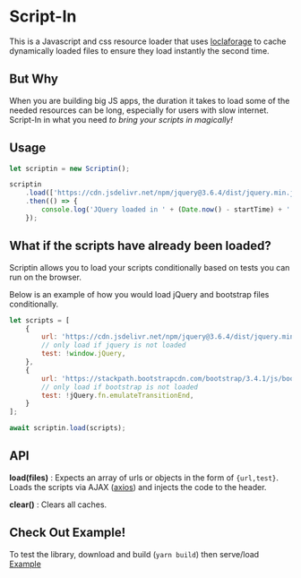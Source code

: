 <!--
 Copyright (c) 2023 Anthony Mugendi

 This software is released under the MIT License.
 https://opensource.org/licenses/MIT
-->

# Script-In

This is a Javascript and css resource loader that uses [loclaforage](https://www.npmjs.com/package/loclaforage) to cache dynamically loaded files to ensure they load instantly the second time.

## But Why

When you are building big JS apps, the duration it takes to load some of the needed resources can be long, especially for users with slow internet. Script-In in what you need _to bring your scripts in magically!_

## Usage

```javascript
let scriptin = new Scriptin();

scriptin
    .load(['https://cdn.jsdelivr.net/npm/jquery@3.6.4/dist/jquery.min.js'])
    .then(() => {
        console.log('JQuery loaded in ' + (Date.now() - startTime) + ' ms');
    });
```

## What if the scripts have already been loaded?

Scriptin allows you to load your scripts conditionally based on tests you can run on the browser.

Below is an example of how you would load jQuery and bootstrap files conditionally.

```javascript
let scripts = [
    {
        url: 'https://cdn.jsdelivr.net/npm/jquery@3.6.4/dist/jquery.min.js',
        // only load if jquery is not loaded
        test: !window.jQuery,
    },
    {
        url: 'https://stackpath.bootstrapcdn.com/bootstrap/3.4.1/js/bootstrap.min.js',
        // only load if bootstrap is not loaded
        test: !jQuery.fn.emulateTransitionEnd,
    }
];

await scriptin.load(scripts);
```

## API

**load(files)** : Expects an array of urls or objects in the form of `{url,test}`. Loads the scripts via AJAX ([axios](https://www.npmjs.com/package/axios)) and injects the code to the header.

**clear()** : Clears all caches.

## Check Out Example!

To test the library, download and build (`yarn build`) then serve/load [Example](./example/)

